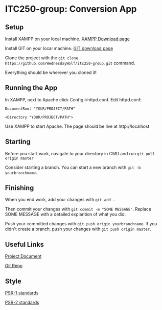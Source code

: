 ITC250-group: Conversion App
======

## Setup
Install XAMPP on your local machine. [XAMPP Download page](https://www.apachefriends.org/index.html)

Install GIT on your local machine. [GIT download page](https://git-scm.com/downloads)

Clone the project with the `git clone https://github.com/WednesdayWolf/itc250-group.git` command.

Everything should be wherever you cloned it!

## Running the App
In XAMPP, next to Apache click Config->httpd.conf. Edit httpd.conf:


`DocumentRoot "YOUR/PROJECT/PATH"`

`<Directory "YOUR/PROJECT/PATH">`

Use XAMPP to start Apache. The page should be live at http://localhost

## Starting
Before you start work, navigate to your directory in CMD and run `git pull origin master`

Consider starting a branch. You can start a new branch with `git -b yourbranchname`.

## Finishing
When you end work, add your changes with `git add .`

Then commit your changes with `git commit -m "SOME MESSAGE"`. Replace SOME MESSAGE with a detailed explantion of what you did.

Push your committed changes with `git push origin yourbranchname`. If you didn't create a branch, push your changes with `git push origin master`.

## Useful Links
[Project Document](https://docs.google.com/document/d/15UnzRKjXUHMPcIW5Q13DHdV4DrGPQiUMjq53W5Jmwpo/edit?usp=sharing)

[Git Repo](https://github.com/WednesdayWolf/itc250-group)

## Style
[PSR-1 standards](https://www.php-fig.org/psr/psr-1/)

[PSR-2 standards](https://www.php-fig.org/psr/psr-2/)
